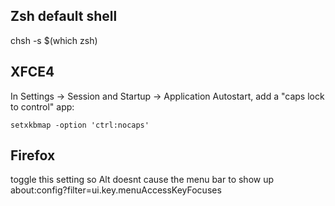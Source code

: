 ## Zsh default shell

chsh -s $(which zsh)

## XFCE4

In Settings -> Session and Startup -> Application Autostart, add a "caps lock to
control" app:

```
setxkbmap -option 'ctrl:nocaps'
```


## Firefox
toggle this setting so Alt doesnt cause the menu bar to show up
about:config?filter=ui.key.menuAccessKeyFocuses

